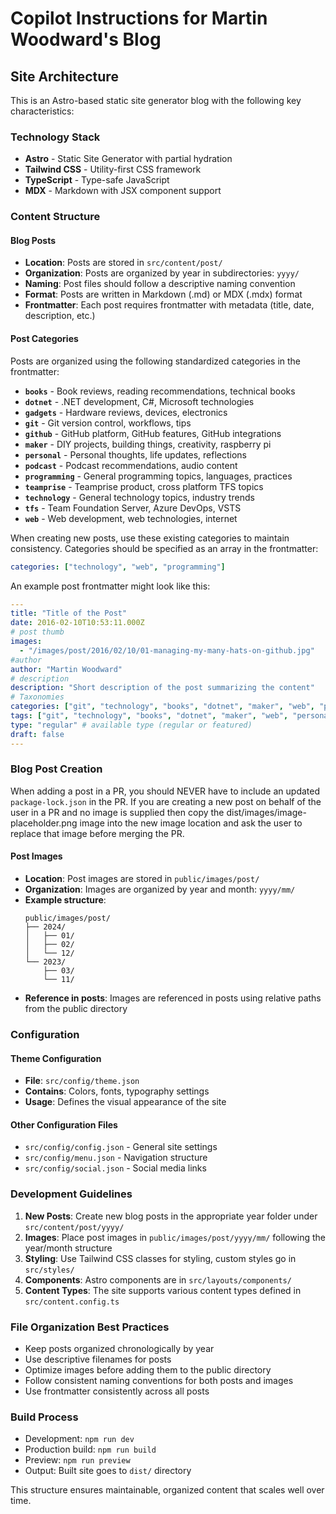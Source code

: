 # Copilot Instructions for Martin Woodward's Blog

## Site Architecture

This is an Astro-based static site generator blog with the following key characteristics:

### Technology Stack
- **Astro** - Static Site Generator with partial hydration
- **Tailwind CSS** - Utility-first CSS framework
- **TypeScript** - Type-safe JavaScript
- **MDX** - Markdown with JSX component support

### Content Structure

#### Blog Posts
- **Location**: Posts are stored in `src/content/post/`
- **Organization**: Posts are organized by year in subdirectories: `yyyy/`
- **Naming**: Post files should follow a descriptive naming convention
- **Format**: Posts are written in Markdown (.md) or MDX (.mdx) format
- **Frontmatter**: Each post requires frontmatter with metadata (title, date, description, etc.)

#### Post Categories
Posts are organized using the following standardized categories in the frontmatter:

- **`books`** - Book reviews, reading recommendations, technical books
- **`dotnet`** - .NET development, C#, Microsoft technologies
- **`gadgets`** - Hardware reviews, devices, electronics
- **`git`** - Git version control, workflows, tips
- **`github`** - GitHub platform, GitHub features, GitHub integrations
- **`maker`** - DIY projects, building things, creativity, raspberry pi
- **`personal`** - Personal thoughts, life updates, reflections
- **`podcast`** - Podcast recommendations, audio content
- **`programming`** - General programming topics, languages, practices
- **`teamprise`** - Teamprise product, cross platform TFS topics
- **`technology`** - General technology topics, industry trends
- **`tfs`** - Team Foundation Server, Azure DevOps, VSTS
- **`web`** - Web development, web technologies, internet

When creating new posts, use these existing categories to maintain consistency. Categories should be specified as an array in the frontmatter:
```yaml
categories: ["technology", "web", "programming"]
```

An example post frontmatter might look like this:
```yaml
---
title: "Title of the Post"
date: 2016-02-10T10:53:11.000Z
# post thumb
images:
  - "/images/post/2016/02/10/01-managing-my-many-hats-on-github.jpg"
#author
author: "Martin Woodward"
# description
description: "Short description of the post summarizing the content"
# Taxonomies
categories: ["git", "technology", "books", "dotnet", "maker", "web", "personal", "github"]
tags: ["git", "technology", "books", "dotnet", "maker", "web", "personal", "github"]
type: "regular" # available type (regular or featured)
draft: false
---
```
### Blog Post Creation
When adding a post in a PR, you should NEVER have to include an updated ‎`package-lock.json` in the PR.
If you are creating a new post on behalf of the user in a PR and no image is supplied then copy the 
dist/images/image-placeholder.png image into the new image location and ask the user to replace
that image before merging the PR.

#### Post Images
- **Location**: Post images are stored in `public/images/post/`
- **Organization**: Images are organized by year and month: `yyyy/mm/`
- **Example structure**:
  ```
  public/images/post/
  ├── 2024/
  │   ├── 01/
  │   ├── 02/
  │   └── 12/
  └── 2023/
      ├── 03/
      └── 11/
  ```
- **Reference in posts**: Images are referenced in posts using relative paths from the public directory

### Configuration

#### Theme Configuration
- **File**: `src/config/theme.json`
- **Contains**: Colors, fonts, typography settings
- **Usage**: Defines the visual appearance of the site

#### Other Configuration Files
- `src/config/config.json` - General site settings
- `src/config/menu.json` - Navigation structure
- `src/config/social.json` - Social media links

### Development Guidelines

1. **New Posts**: Create new blog posts in the appropriate year folder under `src/content/post/yyyy/`
2. **Images**: Place post images in `public/images/post/yyyy/mm/` following the year/month structure
3. **Styling**: Use Tailwind CSS classes for styling, custom styles go in `src/styles/`
4. **Components**: Astro components are in `src/layouts/components/`
5. **Content Types**: The site supports various content types defined in `src/content.config.ts`

### File Organization Best Practices

- Keep posts organized chronologically by year
- Use descriptive filenames for posts
- Optimize images before adding them to the public directory
- Follow consistent naming conventions for both posts and images
- Use frontmatter consistently across all posts

### Build Process

- Development: `npm run dev`
- Production build: `npm run build`
- Preview: `npm run preview`
- Output: Built site goes to `dist/` directory

This structure ensures maintainable, organized content that scales well over time.

